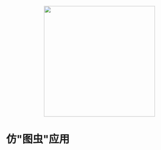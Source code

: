 <p align="center">
  <img height="300" src="https://ws4.sinaimg.cn/large/006tNc79ly1g32x2lab55j30p00p0acb.jpg" />
</p>

# 仿"图虫"应用


